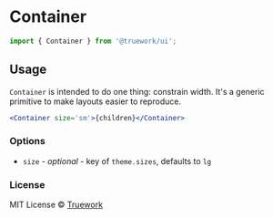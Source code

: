 # Container

```js
import { Container } from '@truework/ui';
```

## Usage

`Container` is intended to do one thing: constrain width. It's a generic
primitive to make layouts easier to reproduce.

```jsx
<Container size='sm'>{children}</Container>
```

### Options

- `size` - _optional_ - key of `theme.sizes`, defaults to `lg`

### License

MIT License © [Truework](https://truework.com)
